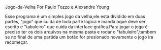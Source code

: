 Jogo-da-Velha
Por Paulo Tozzo e Alexandre Young


Esse programa é um simples jogo da velha,ele esta dividido em duas partes, "jogo" que cuida de toda parte logica
e manda oque deve ser escrito e "tabuleiro" que cuida da interface gráfica.Para jogar o jogo é preciso ter os dois arquivos na
mesma pasta e rodar o "tabuleiro",tambem se no final de uma partida um botão for presionado novamente o jogo ira recomeçar.
